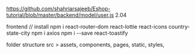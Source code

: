 https://github.com/shahriarsajeeb/Eshop-tutorial/blob/master/backend/model/user.js
2.04

frontend
// install 
npm i react-router-dom react-lottie react-icons country-state-city
      npm i axios
      npm i --save react-toastify

folder structure
src > assets,
      components,
      pages,
      static,
      styles,